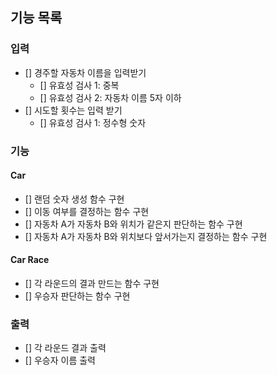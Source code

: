 ## 기능 목록

### 입력

- [] 경주할 자동차 이름을 입력받기
  - [] 유효성 검사 1: 중복
  - [] 유효성 검사 2: 자동차 이름 5자 이하
- [] 시도할 횟수는 입력 받기
  - [] 유효성 검사 1: 정수형 숫자

### 기능

#### Car

- [] 랜덤 숫자 생성 함수 구현
- [] 이동 여부를 결정하는 함수 구현
- [] 자동차 A가 자동차 B와 위치가 같은지 판단하는 함수 구현
- [] 자동차 A가 자동차 B와 위치보다 앞서가는지 결정하는 함수 구현

#### Car Race

- [] 각 라운드의 결과 만드는 함수 구현
- [] 우승자 판단하는 함수 구현

### 출력

- [] 각 라운드 결과 출력
- [] 우승자 이름 출력
